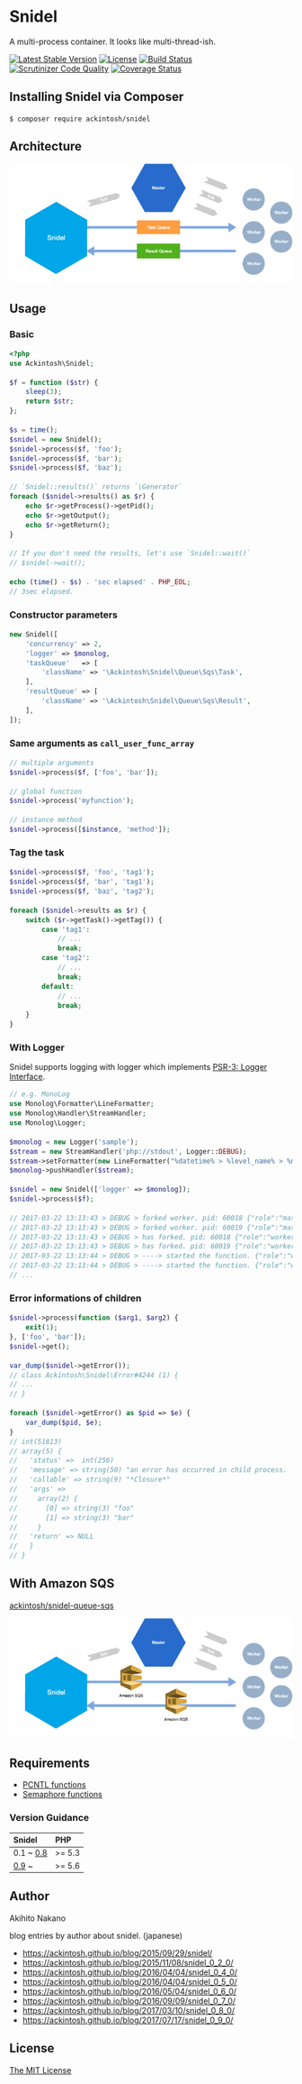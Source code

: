 # Snidel

A multi-process container. It looks like multi-thread-ish.

[![Latest Stable Version](https://poser.pugx.org/ackintosh/snidel/v/stable)](https://packagist.org/packages/ackintosh/snidel) [![License](https://poser.pugx.org/ackintosh/snidel/license)](https://packagist.org/packages/ackintosh/snidel) [![Build Status](https://travis-ci.org/ackintosh/snidel.svg?branch=master)](https://travis-ci.org/ackintosh/snidel) [![Scrutinizer Code Quality](https://scrutinizer-ci.com/g/ackintosh/snidel/badges/quality-score.png?b=master)](https://scrutinizer-ci.com/g/ackintosh/snidel/?branch=master) [![Coverage Status](https://coveralls.io/repos/github/ackintosh/snidel/badge.svg?branch=master)](https://coveralls.io/github/ackintosh/snidel?branch=master)

## Installing Snidel via Composer

```
$ composer require ackintosh/snidel
```

## Architecture

![Master - Worker Architecture](images/0.8_pluggable_queue.png)

## Usage

### Basic

```php
<?php
use Ackintosh\Snidel;

$f = function ($str) {
    sleep(3);
    return $str;
};

$s = time();
$snidel = new Snidel();
$snidel->process($f, 'foo');
$snidel->process($f, 'bar');
$snidel->process($f, 'baz');

// `Snidel::results()` returns `\Generator`
foreach ($snidel->results() as $r) {
    echo $r->getProcess()->getPid();
    echo $r->getOutput();
    echo $r->getReturn();
}

// If you don't need the results, let's use `Snidel::wait()`
// $snidel->wait();

echo (time() - $s) . 'sec elapsed' . PHP_EOL;
// 3sec elapsed.
```

### Constructor parameters

```php
new Snidel([
    'concurrency' => 2,
    'logger' => $monolog,
    'taskQueue'   => [
        'className' => '\Ackintosh\Snidel\Queue\Sqs\Task',
    ],
    'resultQueue' => [
        'className' => '\Ackintosh\Snidel\Queue\Sqs\Result',
    ],
]);
```

### Same arguments as `call_user_func_array`

```php
// multiple arguments
$snidel->process($f, ['foo', 'bar']);

// global function
$snidel->process('myfunction');

// instance method
$snidel->process([$instance, 'method']);

```

### Tag the task

```php
$snidel->process($f, 'foo', 'tag1');
$snidel->process($f, 'bar', 'tag1');
$snidel->process($f, 'baz', 'tag2');

foreach ($snidel->results as $r) {
    switch ($r->getTask()->getTag()) {
        case 'tag1':
            // ...
            break;
        case 'tag2':
            // ...
            break;
        default:
            // ...
            break;
    }
}
```

### With Logger

Snidel supports logging with logger which implements [PSR-3: Logger Interface](http://www.php-fig.org/psr/psr-3/).

```php
// e.g. MonoLog
use Monolog\Formatter\LineFormatter;
use Monolog\Handler\StreamHandler;
use Monolog\Logger;

$monolog = new Logger('sample');
$stream = new StreamHandler('php://stdout', Logger::DEBUG);
$stream->setFormatter(new LineFormatter("%datetime% > %level_name% > %message% %context%\n"));
$monolog->pushHandler($stream);

$snidel = new Snidel(['logger' => $monolog]);
$snidel->process($f);

// 2017-03-22 13:13:43 > DEBUG > forked worker. pid: 60018 {"role":"master","pid":60017}
// 2017-03-22 13:13:43 > DEBUG > forked worker. pid: 60019 {"role":"master","pid":60017}
// 2017-03-22 13:13:43 > DEBUG > has forked. pid: 60018 {"role":"worker","pid":60018}
// 2017-03-22 13:13:43 > DEBUG > has forked. pid: 60019 {"role":"worker","pid":60019}
// 2017-03-22 13:13:44 > DEBUG > ----> started the function. {"role":"worker","pid":60018}
// 2017-03-22 13:13:44 > DEBUG > ----> started the function. {"role":"worker","pid":60019}
// ...

```

### Error informations of children

```php
$snidel->process(function ($arg1, $arg2) {
    exit(1);
}, ['foo', 'bar']);
$snidel->get();

var_dump($snidel->getError());
// class Ackintosh\Snidel\Error#4244 (1) {
// ...
// }

foreach ($snidel->getError() as $pid => $e) {
    var_dump($pid, $e);
}
// int(51813)
// array(5) {
//   'status' =>  int(256)
//   'message' => string(50) "an error has occurred in child process.
//   'callable' => string(9) "*Closure*"
//   'args' =>
//     array(2) {
//       [0] => string(3) "foo"
//       [1] => string(3) "bar"
//     }
//   'return' => NULL
//   }
// }
```

## With Amazon SQS

[ackintosh/snidel-queue-sqs](https://github.com/ackintosh/snidel-queue-sqs)

![with amazon sqs](images/snidel-queue-sqs.png)


## Requirements

- [PCNTL functions](http://php.net/manual/en/ref.pcntl.php)
- [Semaphore functions](http://php.net/manual/en/ref.sem.php)

### Version Guidance

| Snidel | PHP |
|:----------|:------------|
| 0.1 ~ [0.8](https://github.com/ackintosh/snidel/releases/tag/0.8.0) | >= 5.3 |
| [0.9](https://github.com/ackintosh/snidel/releases/tag/0.9.0) ~ | >= 5.6 |

## Author

Akihito Nakano

blog entries by author about snidel. (japanese)

- https://ackintosh.github.io/blog/2015/09/29/snidel/
- https://ackintosh.github.io/blog/2015/11/08/snidel_0_2_0/
- https://ackintosh.github.io/blog/2016/04/04/snidel_0_4_0/
- https://ackintosh.github.io/blog/2016/04/04/snidel_0_5_0/
- https://ackintosh.github.io/blog/2016/05/04/snidel_0_6_0/
- https://ackintosh.github.io/blog/2016/09/09/snidel_0_7_0/
- https://ackintosh.github.io/blog/2017/03/10/snidel_0_8_0/
- https://ackintosh.github.io/blog/2017/07/17/snidel_0_9_0/

## License

[The MIT License](http://opensource.org/licenses/MIT)
